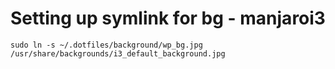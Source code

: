 # Setting up symlink for bg - manjaroi3

```sudo ln -s ~/.dotfiles/background/wp_bg.jpg /usr/share/backgrounds/i3_default_background.jpg```

